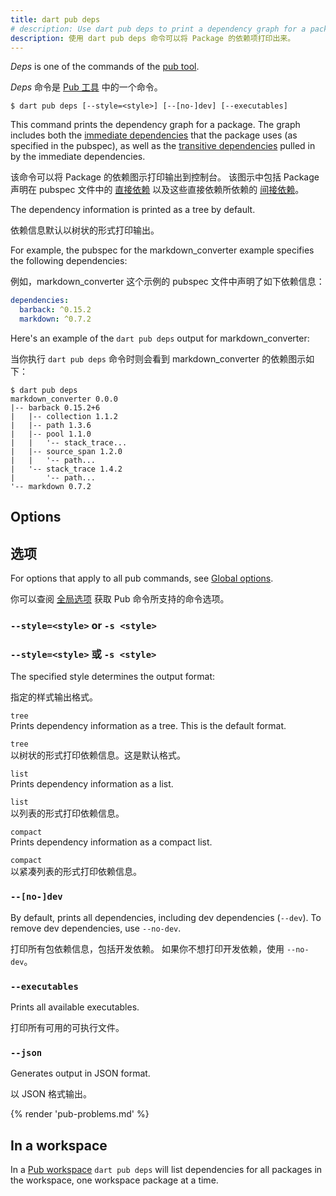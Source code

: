 ```yaml
---
title: dart pub deps
# description: Use dart pub deps to print a dependency graph for a package.
description: 使用 dart pub deps 命令可以将 Package 的依赖项打印出来。
---
```


_Deps_ is one of the commands of the [pub tool](/tools/pub/cmd).

_Deps_ 命令是 [Pub 工具](/tools/pub/cmd) 中的一个命令。

```plaintext
$ dart pub deps [--style=<style>] [--[no-]dev] [--executables]
```

This command prints the dependency graph for a package.
The graph includes both the
[immediate dependencies](/resources/glossary#immediate-dependency)
that the package uses (as specified in the pubspec), as well as the
[transitive dependencies](/resources/glossary#transitive-dependency)
pulled in by the immediate dependencies.

该命令可以将 Package 的依赖图示打印输出到控制台。
该图示中包括 Package 声明在 pubspec 文件中的 
[直接依赖](/resources/glossary#immediate-dependency) 
以及这些直接依赖所依赖的
[间接依赖](/resources/glossary#transitive-dependency)。

The dependency information is printed as a tree by default.

依赖信息默认以树状的形式打印输出。

For example, the pubspec for the markdown_converter example specifies
the following dependencies:

例如，markdown_converter 这个示例的 pubspec 文件中声明了如下依赖信息：

```yaml
dependencies:
  barback: ^0.15.2
  markdown: ^0.7.2
```

Here's an example of the `dart pub deps` output for markdown_converter:

当你执行 `dart pub deps` 命令时则会看到 markdown_converter 的依赖图示如下：

```console
$ dart pub deps
markdown_converter 0.0.0
|-- barback 0.15.2+6
|   |-- collection 1.1.2
|   |-- path 1.3.6
|   |-- pool 1.1.0
|   |   '-- stack_trace...
|   |-- source_span 1.2.0
|   |   '-- path...
|   '-- stack_trace 1.4.2
|       '-- path...
'-- markdown 0.7.2
```

## Options

## 选项

For options that apply to all pub commands, see
[Global options](/tools/pub/cmd#global-options).

你可以查阅 [全局选项](/tools/pub/cmd#global-options) 获取 Pub 命令所支持的命令选项。

### `--style=<style>` or `-s <style>`

### `--style=<style>` 或 `-s <style>`

The specified style determines the output format:

指定的样式输出格式。

`tree`
<br> Prints dependency information as a tree. This is the 
default format.

`tree`<br>
以树状的形式打印依赖信息。这是默认格式。

`list`
<br> Prints dependency information as a list.

`list`
<br>以列表的形式打印依赖信息。

`compact`
<br> Prints dependency information as a compact list.

`compact`
<br> 以紧凑列表的形式打印依赖信息。

### `--[no-]dev`

By default, prints all dependencies, 
including dev dependencies (`--dev`).
To remove dev dependencies, use `--no-dev`.

打印所有包依赖信息，包括开发依赖。
如果你不想打印开发依赖，使用 `--no-dev`。

### `--executables`

Prints all available executables.

打印所有可用的可执行文件。

### `--json`

Generates output in JSON format.

以 JSON 格式输出。

{% render 'pub-problems.md' %}

## In a workspace

In a [Pub workspace](/tools/pub/workspaces) `dart pub deps` will list
dependencies for all packages in the workspace, one workspace package at a time.